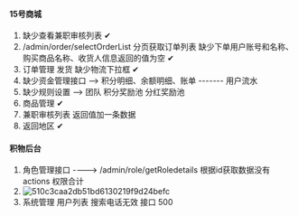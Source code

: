#### 15号商城

1. 缺少查看兼职审核列表   ✔
2. /admin/order/selectOrderList 分页获取订单列表 缺少下单用户账号和名称、购买商品名称、收货人信息返回的值为空   ✔
3. 订单管理 发货 缺少物流下拉框  ✔
4. 缺少资金管理接口 -->  积分明细、余额明细、账单   ------- 用户流水
5. 缺少规则设置 --> 团队 积分奖励池 分红奖励池
6. 商品管理 ✔
7. 兼职审核列表 返回值加一条数据
8. 返回地区  ✔

#### 积物后台

1. 角色管理接口  ---->  /admin/role/getRoledetails 根据id获取数据没有 actions 权限合计
2. ![510c3caa2db51bd6130219f9d24befc](F:\workingFile\文档\MD文档\image\510c3caa2db51bd6130219f9d24befc.png)
3. 系统管理 用户列表 搜索电话无效  接口 500

